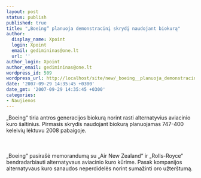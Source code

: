 ```yaml
---
layout: post
status: publish
published: true
title: "„Boeing“ planuoja demonstracinį skrydį naudojant biokurą"
author:
  display_name: Xpoint
  login: Xpoint
  email: gedimininas@one.lt
  url: ''
author_login: Xpoint
author_email: gedimininas@one.lt
wordpress_id: 509
wordpress_url: http://localhost/site/new/_boeing__planuoja_demonstracini_skrydi_naudojant_biokura/
date: '2007-09-29 14:35:45 +0300'
date_gmt: '2007-09-29 14:35:45 +0300'
categories:
- Naujienos
---
```

<p>„Boeing“ tiria antros generacijos biokurą norint rasti alternatyvius aviacinio kuro šaltinius. Pirmasis skrydis naudojant biokurą planuojamas 747-400 keleivių lėktuvu 2008 pabaigoje.<br />
<br><br />
<br>„Boeing“ pasirašė memorandumą su „Air New Zealand“ ir „Rolls-Royce“ bendradarbiauti alternatyvaus aviacinio kuro kūrime. Pasak kompanijos alternatyvaus kuro sanaudos neperdidelės norint sumažinti oro užterštumą.<br />
<br></p>
